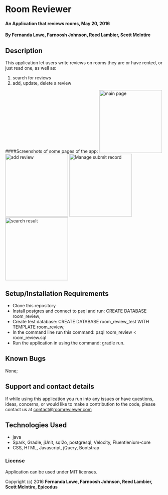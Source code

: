 # Room Reviewer

#### An Application that reviews rooms, May 20, 2016

#### By Fernanda Lowe, Farnoosh Johnson, Reed Lambier, Scott McIntire

## Description

This application let users write reviews on rooms they are or have rented, or just read one, as well as:

1. search for reviews
2. add, update, delete a review


####Screenshots of some pages of the app:
<img id="screen-1" src="https://s26.postimg.org/gvdtul4u1/Screen_Shot_2016_08_02_at_5_33_01_PM.png" width="200px" title="main page" />
<img id="screen-1" src="https://s26.postimg.org/jqqx1g8u1/Screen+Shot 2016-08-02_at 5.33.20 PM.png" width="200px" title="add review" />
<img id="screen-1" src="https://s26.postimg.org/i07vzyrax/Screen_Shot_2016_08_02_at_5_33_49_PM.png" width="200px" title="Manage submit record" />
<img id="screen-1" src="https://s26.postimg.org/fwxgsari1/Screen+Shot 2016-08-02 at 5.34.22 PM.png" width="200px" title="search result" />

## Setup/Installation Requirements

* Clone this repository
* Install postgres and connect to psql and run: CREATE DATABASE room_review;
* Create test database: CREATE DATABASE room_review_test WITH TEMPLATE room_review;
* In the command line run this command: psql room_review < room_review.sql
* Run the application in using the command: gradle run.


## Known Bugs

None;

## Support and contact details

If while using this application you run into any issues or have questions, ideas, concerns, or would like to make a contribution to the code, please contact us at contact@roomreviewer.com

## Technologies Used

* java
* Spark, Gradle, jUnit, sql2o, postgresql, Velocity, Fluentlenium-core
* CSS, HTML, Javascript, jQuery, Bootstrap


### License

Application can be used under MIT licenses.

Copyright (c) 2016 **Fernanda Lowe, Farnoosh Johnson, Reed Lambier, Scott McIntire, Epicodus**
